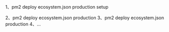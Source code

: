 1、pm2 deploy ecosystem.json production setup

2、pm2 deploy ecosystem.json production
3、pm2 deploy ecosystem.json production
4、...